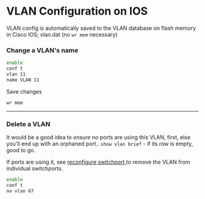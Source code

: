# VLAN Configuration on IOS

VLAN config is automatically saved to the VLAN database on flash memory in Cisco IOS; vlan.dat (no `wr mem` necessary)

### Change a VLAN's name
```bash
enable
conf t
vlan 11
name VLAN 11
```

Save changes
```bash
wr mem
```

***

### Delete a VLAN
It would be a good idea to *ensure* no ports are using this VLAN, first, else you'll end up with an orphaned port.. `show vlan brief` - if its row is empty, good to go.

If ports are using it, see [reconfigure switchport ](reconfigure-switchport.md) to remove the VLAN from individual switchports.

```bash
enable
conf t
no vlan 67
```
